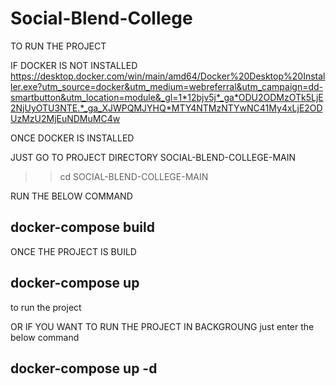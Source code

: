 # Social-Blend-College

TO RUN THE PROJECT

IF DOCKER IS NOT INSTALLED
https://desktop.docker.com/win/main/amd64/Docker%20Desktop%20Installer.exe?utm_source=docker&utm_medium=webreferral&utm_campaign=dd-smartbutton&utm_location=module&_gl=1*12bjv5j*_ga*ODU2ODMzOTk5LjE2NjUyOTU3NTE.*_ga_XJWPQMJYHQ*MTY4NTMzNTYwNC41My4xLjE2ODUzMzU2MjEuNDMuMC4w


ONCE DOCKER IS INSTALLED 

JUST GO TO PROJECT DIRECTORY SOCIAL-BLEND-COLLEGE-MAIN
>> cd SOCIAL-BLEND-COLLEGE-MAIN

RUN THE BELOW COMMAND
## docker-compose build

ONCE THE PROJECT IS BUILD
## docker-compose up 
to run the project

OR IF YOU WANT TO RUN THE PROJECT IN BACKGROUNG
just enter the below command
## docker-compose up -d